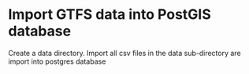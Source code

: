 # Import GTFS data into PostGIS database

Create a data directory.
Import all csv files in the data sub-directory are import into postgres database
